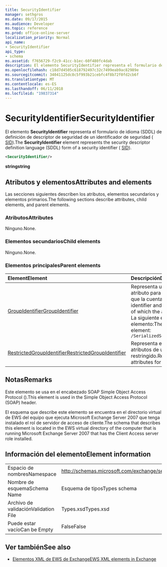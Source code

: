 ```yaml
---
title: SecurityIdentifier
manager: sethgros
ms.date: 09/17/2015
ms.audience: Developer
ms.topic: reference
ms.prod: office-online-server
localization_priority: Normal
api_name:
- SecurityIdentifier
api_type:
- schema
ms.assetid: f7656729-f2c9-41cc-b1ec-60f480fc4dab
description: El elemento SecurityIdentifier representa el formulario de idioma (SDDL) de definición de descriptor de seguridad de un identificador de seguridad (SID).
ms.openlocfilehash: c18d7d4505c618792497c32c7499eab9ac82989e
ms.sourcegitcommit: 34041125dc8c5f993b21cebfc4f8b72f0fd2cb6f
ms.translationtype: MT
ms.contentlocale: es-ES
ms.lasthandoff: 06/11/2018
ms.locfileid: "19837314"
---
```

# <a name="securityidentifier"></a><span data-ttu-id="73943-103">SecurityIdentifier</span><span class="sxs-lookup"><span data-stu-id="73943-103">SecurityIdentifier</span></span>

<span data-ttu-id="73943-104">El elemento **SecurityIdentifier** representa el formulario de idioma (SDDL) de definición de descriptor de seguridad de un identificador de seguridad ( [SID](sid.md)).</span><span class="sxs-lookup"><span data-stu-id="73943-104">The **SecurityIdentifier** element represents the security descriptor definition language (SDDL) form of a security identifier ( [SID](sid.md)).</span></span>
  
```xml
<SecurityIdentifier/>
```

 <span data-ttu-id="73943-105">**string**</span><span class="sxs-lookup"><span data-stu-id="73943-105">**string**</span></span>
## <a name="attributes-and-elements"></a><span data-ttu-id="73943-106">Atributos y elementos</span><span class="sxs-lookup"><span data-stu-id="73943-106">Attributes and elements</span></span>

<span data-ttu-id="73943-107">Las secciones siguientes describen los atributos, elementos secundarios y elementos primarios.</span><span class="sxs-lookup"><span data-stu-id="73943-107">The following sections describe attributes, child elements, and parent elements.</span></span>
  
### <a name="attributes"></a><span data-ttu-id="73943-108">Atributos</span><span class="sxs-lookup"><span data-stu-id="73943-108">Attributes</span></span>

<span data-ttu-id="73943-109">Ninguno.</span><span class="sxs-lookup"><span data-stu-id="73943-109">None.</span></span>
  
### <a name="child-elements"></a><span data-ttu-id="73943-110">Elementos secundarios</span><span class="sxs-lookup"><span data-stu-id="73943-110">Child elements</span></span>

<span data-ttu-id="73943-111">Ninguno.</span><span class="sxs-lookup"><span data-stu-id="73943-111">None.</span></span>
  
### <a name="parent-elements"></a><span data-ttu-id="73943-112">Elementos principales</span><span class="sxs-lookup"><span data-stu-id="73943-112">Parent elements</span></span>

|<span data-ttu-id="73943-113">**Element**</span><span class="sxs-lookup"><span data-stu-id="73943-113">**Element**</span></span>|<span data-ttu-id="73943-114">**Descripción**</span><span class="sxs-lookup"><span data-stu-id="73943-114">**Description**</span></span>|
|:-----|:-----|
|[<span data-ttu-id="73943-115">GroupIdentifier</span><span class="sxs-lookup"><span data-stu-id="73943-115">GroupIdentifier</span></span>](groupidentifier.md) <br/> |<span data-ttu-id="73943-116">Representa un identificador de seguridad único y un atributo para un grupo de objetos de Active Directory de que la cuenta es miembro.</span><span class="sxs-lookup"><span data-stu-id="73943-116">Represents a single security identifier and attribute for an Active Directory object group of which the account is a member.</span></span>  <br/> <span data-ttu-id="73943-117">La siguiente es la expresión de XPath para este elemento:</span><span class="sxs-lookup"><span data-stu-id="73943-117">The following is the XPath expression to this element:</span></span>  <br/>  `/SerializedSecurityContext/GroupSids/GroupIdentifier[i]` <br/> |
|[<span data-ttu-id="73943-118">RestrictedGroupIdentifier</span><span class="sxs-lookup"><span data-stu-id="73943-118">RestrictedGroupIdentifier</span></span>](restrictedgroupidentifier.md) <br/> |<span data-ttu-id="73943-119">Representa el identificador del grupo de seguridad y los atributos de un grupo dentro de un token de usuario restringido.</span><span class="sxs-lookup"><span data-stu-id="73943-119">Represents the group security identifier and attributes for a restricted group within a user token.</span></span>  <br/> |
   
## <a name="remarks"></a><span data-ttu-id="73943-120">Notas</span><span class="sxs-lookup"><span data-stu-id="73943-120">Remarks</span></span>

<span data-ttu-id="73943-121">Este elemento se usa en el encabezado SOAP Simple Object Access Protocol ().</span><span class="sxs-lookup"><span data-stu-id="73943-121">This element is used in the Simple Object Access Protocol (SOAP) header.</span></span>
  
<span data-ttu-id="73943-122">El esquema que describe este elemento se encuentra en el directorio virtual de EWS del equipo que ejecuta Microsoft Exchange Server 2007 que tenga instalado el rol de servidor de acceso de cliente.</span><span class="sxs-lookup"><span data-stu-id="73943-122">The schema that describes this element is located in the EWS virtual directory of the computer that is running Microsoft Exchange Server 2007 that has the Client Access server role installed.</span></span>
  
## <a name="element-information"></a><span data-ttu-id="73943-123">Información del elemento</span><span class="sxs-lookup"><span data-stu-id="73943-123">Element information</span></span>

|||
|:-----|:-----|
|<span data-ttu-id="73943-124">Espacio de nombres</span><span class="sxs-lookup"><span data-stu-id="73943-124">Namespace</span></span>  <br/> |http://schemas.microsoft.com/exchange/services/2006/types  <br/> |
|<span data-ttu-id="73943-125">Nombre de esquema</span><span class="sxs-lookup"><span data-stu-id="73943-125">Schema Name</span></span>  <br/> |<span data-ttu-id="73943-126">Esquema de tipos</span><span class="sxs-lookup"><span data-stu-id="73943-126">Types schema</span></span>  <br/> |
|<span data-ttu-id="73943-127">Archivo de validación</span><span class="sxs-lookup"><span data-stu-id="73943-127">Validation File</span></span>  <br/> |<span data-ttu-id="73943-128">Types.xsd</span><span class="sxs-lookup"><span data-stu-id="73943-128">Types.xsd</span></span>  <br/> |
|<span data-ttu-id="73943-129">Puede estar vacío</span><span class="sxs-lookup"><span data-stu-id="73943-129">Can be Empty</span></span>  <br/> |<span data-ttu-id="73943-130">False</span><span class="sxs-lookup"><span data-stu-id="73943-130">False</span></span>  <br/> |
   
## <a name="see-also"></a><span data-ttu-id="73943-131">Ver también</span><span class="sxs-lookup"><span data-stu-id="73943-131">See also</span></span>



- [<span data-ttu-id="73943-132">Elementos XML de EWS de Exchange</span><span class="sxs-lookup"><span data-stu-id="73943-132">EWS XML elements in Exchange</span></span>](ews-xml-elements-in-exchange.md)

